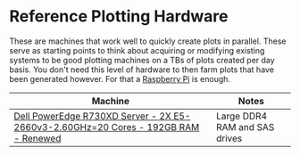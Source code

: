 # Reference Plotting Hardware

These are machines that work well to quickly create plots in parallel. These serve as starting points to think about acquiring or modifying existing systems to be good plotting machines on a TBs of plots created per day basis. You don't need this level of hardware to then farm plots that have been generated however. For that a [Raspberry Pi](https://github.com/Chia-Network/chia-blockchain/wiki/Raspberry-Pi) is enough.

|                  Machine                         |             Notes                      |
|                    ---                           |              ---                       |
| [Dell PowerEdge R730XD Server - 2X E5-2660v3-2.60GHz=20 Cores - 192GB RAM - Renewed](https://www.amazon.com/dp/B07XSD81TM/) | Large DDR4 RAM and SAS drives |